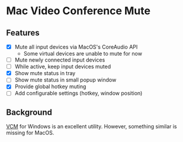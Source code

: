 # Mac Video Conference Mute

## Features

- [x] Mute all input devices via MacOS's CoreAudio API
  - Some virtual devices are unable to mute for now
- [ ] Mute newly connected input devices
- [ ] While active, keep input devices muted
- [x] Show mute status in tray
- [ ] Show mute status in small popup window
- [x] Provide global hotkey muting
- [ ] Add configurable settings (hotkey, window position)

## Background

[VCM](https://github.com/microsoft/PowerToys/issues/21473) for Windows is an excellent utility. However, something similar is missing for MacOS.
